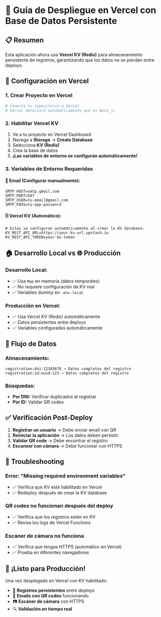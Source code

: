 # 🚀 Guía de Despliegue en Vercel con Base de Datos Persistente

## 📋 Resumen
Esta aplicación ahora usa **Vercel KV (Redis)** para almacenamiento persistente de registros, garantizando que los datos no se pierdan entre deploys.

## 🔧 Configuración en Vercel

### 1. **Crear Proyecto en Vercel**
```bash
# Conecta tu repositorio a Vercel
# Vercel detectará automáticamente que es Next.js
```

### 2. **Habilitar Vercel KV**
1. Ve a tu proyecto en Vercel Dashboard
2. Navega a **Storage** → **Create Database**
3. Selecciona **KV (Redis)**
4. Crea la base de datos
5. **¡Las variables de entorno se configuran automáticamente!**

### 3. **Variables de Entorno Requeridas**

#### 📧 **Email (Configurar manualmente):**
```env
SMTP_HOST=smtp.gmail.com
SMTP_PORT=587
SMTP_USER=tu-email@gmail.com
SMTP_PASS=tu-app-password
```

#### 🗄️ **Vercel KV (Automático):**
```env
# Estas se configuran automáticamente al crear la KV database:
KV_REST_API_URL=https://your-kv-url.upstash.io
KV_REST_API_TOKEN=your-kv-token
```

## 🏠 Desarrollo Local vs 🌐 Producción

### **Desarrollo Local:**
- ✅ Usa `Map` en memoria (datos temporales)
- ✅ No requiere configuración de KV real
- ✅ Variables dummy en `.env.local`

### **Producción en Vercel:**
- ✅ Usa Vercel KV (Redis) automáticamente
- ✅ Datos persistentes entre deploys
- ✅ Variables configuradas automáticamente

## 🎯 Flujo de Datos

### **Almacenamiento:**
```
registration:dni:12345678 → Datos completos del registro
registration:id:uuid-123 → Datos completos del registro
```

### **Búsquedas:**
- **Por DNI:** Verificar duplicados al registrar
- **Por ID:** Validar QR codes

## ✅ Verificación Post-Deploy

1. **Registrar un usuario** → Debe enviar email con QR
2. **Reiniciar la aplicación** → Los datos deben persistir
3. **Validar QR code** → Debe encontrar el registro
4. **Escanear con cámara** → Debe funcionar con HTTPS

## 🚨 Troubleshooting

### **Error: "Missing required environment variables"**
- ✅ Verifica que KV esté habilitado en Vercel
- ✅ Redeploy después de crear la KV database

### **QR codes no funcionan después del deploy**
- ✅ Verifica que los registros estén en KV
- ✅ Revisa los logs de Vercel Functions

### **Escáner de cámara no funciona**
- ✅ Verifica que tengas HTTPS (automático en Vercel)
- ✅ Prueba en diferentes navegadores

## 🎉 ¡Listo para Producción!

Una vez desplegado en Vercel con KV habilitado:
- 📱 **Registros persistentes** entre deploys
- 📧 **Emails con QR codes** funcionando
- 📷 **Escáner de cámara** con HTTPS
- 🔍 **Validación en tiempo real**